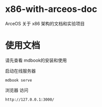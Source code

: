 # x86-with-arceos-doc
ArceOS 关于 x86 架构的文档和实验项目

# 使用文档
请先查看 mdbook的安装和使用

启动在线服务器
```
mdbook serve
``` 

浏览器 访问
```
http://127.0.0.1:3000/
```
